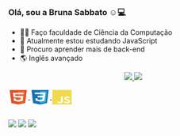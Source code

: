 ### Olá, sou a Bruna Sabbato ☺💻

- 👩‍🎓 Faço faculdade de Ciência da Computação
- 🧠 Atualmente estou estudando JavaScript
- 🤔 Procuro aprender mais de back-end
- 🌎 Inglês avançado


<div align="center">
  <a href="https://github.com/BrunaSabbato">
  <img height="180em" src="https://github-readme-stats.vercel.app/api?username=BrunaSabbato&show_icons=true&theme=tokyonight&include_all_commits=true&count_private=true"/>
   <img height="165em" src="https://github-readme-stats.vercel.app/api/top-langs/?username=brunasabbato&layout=compact&langs_count=7&theme=tokyonight"/>  
</div>
  
<div style="display: inline_block"><br>
  <img align="center" alt="Bruna-HTML" height="30" width="40" src="https://raw.githubusercontent.com/devicons/devicon/master/icons/html5/html5-original.svg">
  <img align="center" alt="Bruna-CSS" height="30" width="40" src="https://raw.githubusercontent.com/devicons/devicon/master/icons/css3/css3-original.svg">
  <img align="center" alt="Bruna-Js" height="30" width="40" src="https://raw.githubusercontent.com/devicons/devicon/master/icons/javascript/javascript-plain.svg"> 
</div>
  
 ##  

<div> 
    <a href="https://www.linkedin.com/in/bruna-sabbato-b8b0b6199/" target="_blank"><img src="https://img.shields.io/badge/-LinkedIn-%230077B5?style=for-the-badge&logo=linkedin&logoColor=white" target="_blank"></a>  
  <a href="https://www.instagram.com/bruh_sabbato/" target="_blank"><img src="https://img.shields.io/badge/-Instagram-%23E4405F?style=for-the-badge&logo=instagram&logoColor=white" target="_blank"></a>
  <a href = "mailto:brunasabbato@gmail.com"><img src="https://img.shields.io/badge/Gmail-D14836?style=for-the-badge&logo=gmail&logoColor=white" target="_blank"></a>
</div>
